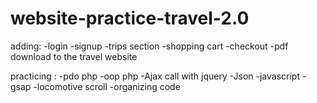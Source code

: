 # website-practice-travel-2.0

adding:
-login
-signup
-trips section
-shopping cart
-checkout
-pdf download
to the travel website

practicing :
-pdo php
-oop php
-Ajax call with jquery
-Json
-javascript
-gsap
-locomotive scroll
-organizing code
